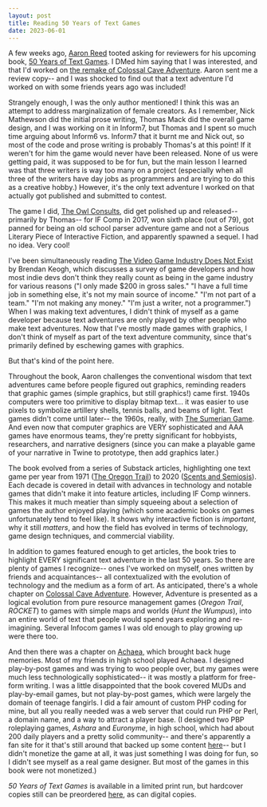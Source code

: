 ```yaml
--- 
layout: post
title: Reading 50 Years of Text Games
date: 2023-06-01
---
```


A few weeks ago, [Aaron Reed](https://mastodon.gamedev.place/@aaronareed) tooted asking for reviewers for his upcoming book, [50 Years of Text Games](https://if50.textories.com/). I DMed him saying that I was interested, and that I'd worked on [the remake of Colossal Cave Adventure](https://store.steampowered.com/app/2215540/Colossal_Cave/). Aaron sent me a review copy-- and I was shocked to find out that a text adventure I'd worked on with some friends years ago was included! 

Strangely enough, I was the only author mentioned! I think this was an attempt to address marginalization of female creators. As I remember, Nick Mathewson did the initial prose writing, Thomas Mack did the overall game design, and I was working on it in Inform7, but Thomas and I spent so much time arguing about Inform6 vs. Inform7 that it burnt me and Nick out, so most of the code and prose writing is probably Thomas's at this point! If it weren't for him the game would never have been released. None of us were getting paid, it was supposed to be for fun, but the main lesson I learned was that three writers is way too many on a project (especially when all three of the writers have day jobs as programmers and are trying to do this as a creative hobby.) However, it's the only text adventure I worked on that actually got published and submitted to contest.

The game I did, [The Owl Consults](https://www.ifwiki.org/The_Owl_Consults), did get polished up and released-- primarily by Thomas-- for IF Comp in 2017, won sixth place (out of 79), got panned for being an old school parser adventure game and not a Serious Literary Piece of Interactive Fiction, and apparently spawned a sequel. I had no idea. Very cool! 

I've been simultaneously reading [The Video Game Industry Does Not Exist](https://direct.mit.edu/books/oa-monograph/5572/The-Videogame-Industry-Does-Not-ExistWhy-We-Should) by Brendan Keogh, which discusses a survey of game developers and how most indie devs don't think they really count as being in the game industry for various reasons ("I only made $200 in gross sales." "I have a full time job in something else, it's not my main source of income." "I'm not part of a team." "I'm not making any money." "I'm just a writer, not a programmer.") When I was making text adventures, I didn't think of myself as a game developer because text adventures are only played by other people who make text adventures. Now that I've mostly made games with graphics, I don't think of myself as part of the text adventure community, since that's primarily defined by eschewing games with graphics. 

But that's kind of the point here.

Throughout the book, Aaron challenges the conventional wisdom that text adventures came before people figured out graphics, reminding readers that graphic games (simple graphics, but still graphics!) came first. 1940s computers were too primitive to display bitmap text... it was easier to use pixels to symbolize artillery shells, tennis balls, and beams of light. Text games didn't come until later-- the 1960s, really, with [The Sumerian Game](https://en.wikipedia.org/wiki/The_Sumerian_Game). And even now that computer graphics are VERY sophisticated and AAA games have enormous teams, they're pretty significant for hobbyists, researchers, and narrative designers (since you can make a playable game of your narrative in Twine to prototype, then add graphics later.)

The book evolved from a series of Substack articles, highlighting one text game per year from 1971 ([The Oregon Trail](https://archive.org/details/OregonTrailMainframe)) to 2020 ([Scents and Semiosis](https://tsawac.itch.io/scents)). Each decade is covered in detail with advances in technology and notable games that didn't make it into feature articles, including IF Comp winners. This makes it much meatier than simply squeeing about a selection of games the author enjoyed playing (which some academic books on games unfortunately tend to feel like). It shows why interactive fiction is *important*, why it still *matters*, and how the field has evolved in terms of technology, game design techniques, and commercial viability.

In addition to games featured enough to get articles, the book tries to highlight EVERY significant text adventure in the last 50 years. So there are plenty of games I recognize-- ones I've worked on myself, ones written by friends and acquaintances-- all contextualized with the evolution of technology and the medium as a form of art. As anticipated, there's a whole chapter on [Colossal Cave Adventure](https://if50.textories.com/portal/games/Adventure.html). However, Adventure is presented as a logical evolution from pure resource management games (*Oregon Trail*, *ROCKET*) to games with simple maps and worlds (*Hunt the Wumpus*), into an entire world of text that people would spend years exploring and re-imagining. Several Infocom games I was old enough to play growing up were there too. 

And then there was a chapter on [Achaea](https://if50.substack.com/p/1997-achaea), which brought back huge memories. Most of my friends in high school played Achaea. I designed play-by-post games and was trying to woo people over, but my games were much less technologically sophisticated-- it was mostly a platform for free-form writing. I was a little disappointed that the book covered MUDs and play-by-email games, but not play-by-post games, which were largely the domain of teenage fangirls. I did a fair amount of custom PHP coding for mine, but all you really needed was a web server that could run PHP or Perl, a domain name, and a way to attract a player base. (I designed two PBP roleplaying games, <em>Ashara</em> and <em>Euronyme</em>, in high school, which had about 200 daily players and a pretty solid community-- and there's apparently a fan site for it that's still around that backed up some content [here](https://www.geocities.ws/stolen_reflection/ashara/ashara/index.html)-- but I didn't monetize the game at all, it was just something I was doing for fun, so I didn't see myself as a real game designer. But most of the games in this book were not monetized.)

*50 Years of Text Games* is available in a limited print run, but hardcover copies still can be preordered [here](https://if50.textories.com/), as can digital copies.
